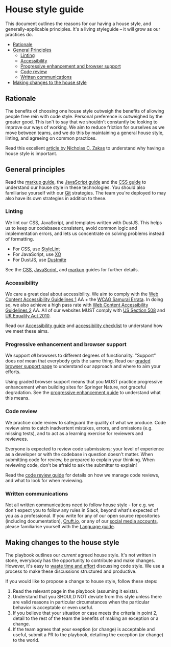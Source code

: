 House style guide
=================

This document outlines the reasons for our having a house style, and generally-applicable principles. It's a living styleguide – it will grow as our practices do.

- [Rationale](#rationale)
- [General Principles](#general-principles)
  - [Linting](#linting)
  - [Accessibility](#accessibility)
  - [Progressive enhancement and browser support](#progressive-enhancement-and-browser-support)
  - [Code review](#code-review)
  - [Written communications](#written-communications)
- [Making changes to the house style](#making-changes-to-the-house-style)


## Rationale

The benefits of choosing one house style outweigh the benefits of allowing people free rein with code style. Personal preference is outweighed by the greater good. This isn't to say that we shouldn't constantly be looking to improve our ways of working. We aim to reduce friction for ourselves as we move between teams, and we do this by maintaining a general house style, linting, and agreeing on common practices.

Read this excellent [article by Nicholas C. Zakas](https://www.smashingmagazine.com/2012/10/why-coding-style-matters/) to understand why having a house style is important.


## General principles

Read the [markup guide](../technologies/markup.md), the [JavaScript guide](../technologies/javascript.md) and the [CSS guide](../technologies/css.md) to understand our house style in these technologies. You should also familiarise yourself with our [Git](git/git.md) strategies. The team you're deployed to may also have its own strategies in addition to these.

### Linting

We lint our CSS, JavaScript, and templates written with DustJS. This helps us to keep our codebases consistent, avoid common logic and implementation errors, and lets us concentrate on solving problems instead of formatting.

* For CSS, use [StyleLint](https://github.com/stylelint/stylelint)
* For JavaScript, use [XO](https://github.com/sindresorhus/xo)
* For DustJS, use [Dustmite](https://www.npmjs.com/package/dustmite)

See the [CSS](../technologies/css.md), [JavaScript](../technologies/javascript.md), and [markup](../technologies/markup.md) guides for further details.

### Accessibility 

We care a great deal about accessibility. We aim to comply with the [Web Content Accessibility Guidelines 1](https://www.w3.org/TR/WCAG10/) AA + the [WCAG Samurai Errata](http://www.wcagsamurai.org/erratas/introduction/). In doing so, we also achieve a high pass rate with [Web Content Accessibility Guidelines 2](https://www.w3.org/TR/WCAG20/) AA. All of our websites MUST comply with [US Section 508](https://www.section508.gov/) and [UK Equality Act 2010](http://www.legislation.gov.uk/ukpga/2010/15/contents).

Read our [Accessibility guide](accessibility/accessibility.md) and [accessibility checklist](accessibility/accessibility-checklist.md) to understand how we meet these aims.

### Progressive enhancement and browser support

We support *all* browsers to different degrees of functionality. "Support" does *not* mean that everybody gets the same thing. Read our [graded browser support page](../practices/graded-browser-support.md) to understand our approach and where to aim your efforts.

Using graded browser support means that you MUST practice progressive enhancement when building sites for Springer Nature, not graceful degradation. See the [progressive enhancement guide](../practices/progressive-enhancement.md) to understand what this means.

### Code review

We practice code review to safeguard the quality of what we produce. Code review aims to catch inadvertent mistakes, errors, and omissions (e.g. missing tests), and to act as a learning exercise for reviewers and reviewees.

Everyone is expected to review code submissions; your level of experience as a developer or with the codebase in question doesn't matter. When submitting code for review, be prepared to explain your thinking. When reviewing code, don't be afraid to ask the submitter to explain!

Read the [code review guide](../practices/code-review.md) for details on how we manage code reviews, and what to look for when reviewing.

### Written communications

Not all written communications need to follow house style - for e.g. we don't expect you to follow any rules in Slack, beyond what's expected of you as a professional. If you write for any of our open source repositories (including documentation), [Cruft.io](http://cruft.io/), or any of our [social media accounts](../practices/social-media.md), please familiarise yourself with the [Language guide](../practices/language.md).


## Making changes to the house style

The playbook outlines our _current_ agreed house style. It's not written in stone, everybody has the opportunity to contribute and make changes. However, it's easy to [waste time and effort](https://en.wikipedia.org/wiki/Law_of_triviality) discussing code style. We use a process to make these discussions structured and productive.

If you would like to propose a change to house style, follow these steps:

1. Read the relevant page in the playbook (assuming it exists).
2. Understand that you SHOULD NOT deviate from this style unless there are valid reasons in particular circumstances when the particular behavior is acceptable or even useful.
3. If you believe that your situation or case meets the criteria in point 2, detail to the rest of the team the benefits of making an exception or a change.
4. If the team agrees that your exeption (or change) is acceptable and useful, submit a PR to the playbook, detailing the exception (or change) to the world.
